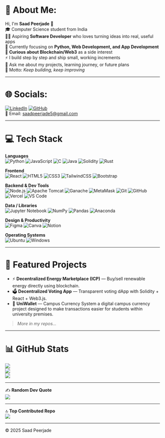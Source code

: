 # 💫 About Me:
Hi, I'm **Saad Peerjade** 👋  
🎓 Computer Science student from India  
👨‍💻 Aspiring **Software Developer** who loves turning ideas into real, useful apps  
🌱 Currently focusing on **Python, Web Development, and App Development**  
🔗 **Curious about Blockchain/Web3** as a side interest  
⚡ I build step by step and ship small, working increments  
💬 Ask me about my projects, learning journey, or future plans  
🎯 Motto: *Keep building, keep improving*  

---

# 🌐 Socials:
[![LinkedIn](https://img.shields.io/badge/LinkedIn-0077B5?logo=linkedin&logoColor=white)](https://www.linkedin.com/in/saad-peerjade-625223228)
[![GitHub](https://img.shields.io/badge/GitHub-181717?logo=github&logoColor=white)](https://github.com/Saad-Peerzade)  
📧 Email: saadpeerjade5@gmail.com

---

# 💻 Tech Stack

**Languages**  
![Python](https://img.shields.io/badge/Python-3776AB?logo=python&logoColor=white)
![JavaScript](https://img.shields.io/badge/JavaScript-F7DF1E?logo=javascript&logoColor=black)
![C](https://img.shields.io/badge/C-00599C?logo=c&logoColor=white)
![Java](https://img.shields.io/badge/Java-ED8B00?logo=openjdk&logoColor=white)
![Solidity](https://img.shields.io/badge/Solidity-363636?logo=solidity&logoColor=white)
![Rust](https://img.shields.io/badge/Rust-000000?logo=rust&logoColor=white)

**Frontend**  
![React](https://img.shields.io/badge/React-20232A?logo=react&logoColor=61DAFB)
![HTML5](https://img.shields.io/badge/HTML5-E34F26?logo=html5&logoColor=white)
![CSS3](https://img.shields.io/badge/CSS3-1572B6?logo=css3&logoColor=white)
![TailwindCSS](https://img.shields.io/badge/Tailwind_CSS-38B2AC?logo=tailwind-css&logoColor=white)
![Bootstrap](https://img.shields.io/badge/Bootstrap-7952B3?logo=bootstrap&logoColor=white)

**Backend & Dev Tools**  
![Node.js](https://img.shields.io/badge/Node.js-43853D?logo=node.js&logoColor=white)
![Apache Tomcat](https://img.shields.io/badge/Apache_Tomcat-F8DC75?logo=apache-tomcat&logoColor=black)
![Ganache](https://img.shields.io/badge/Ganache-663399?logo=ethereum&logoColor=white)
![MetaMask](https://img.shields.io/badge/MetaMask-E2761B?logo=metamask&logoColor=white)
![Git](https://img.shields.io/badge/Git-F05032?logo=git&logoColor=white)
![GitHub](https://img.shields.io/badge/GitHub-181717?logo=github&logoColor=white)
![Vercel](https://img.shields.io/badge/Vercel-000000?logo=vercel&logoColor=white)
![VS Code](https://img.shields.io/badge/VS%20Code-007ACC?logo=visual-studio-code&logoColor=white)

**Data / Libraries**  
![Jupyter Notebook](https://img.shields.io/badge/Jupyter-F37626?logo=jupyter&logoColor=white)
![NumPy](https://img.shields.io/badge/NumPy-013243?logo=numpy&logoColor=white)
![Pandas](https://img.shields.io/badge/Pandas-150458?logo=pandas&logoColor=white)
![Anaconda](https://img.shields.io/badge/Anaconda-44A833?logo=anaconda&logoColor=white)

**Design & Productivity**  
![Figma](https://img.shields.io/badge/Figma-F24E1E?logo=figma&logoColor=white)
![Canva](https://img.shields.io/badge/Canva-00C4CC?logo=canva&logoColor=white)
![Notion](https://img.shields.io/badge/Notion-000000?logo=notion&logoColor=white)

**Operating Systems**  
![Ubuntu](https://img.shields.io/badge/Ubuntu-E95420?logo=ubuntu&logoColor=white)
![Windows](https://img.shields.io/badge/Windows-0078D6?logo=windows&logoColor=white)

---

# 📌 Featured Projects
- ⚡ **Decentralized Energy Marketplace (ICP)** — Buy/sell renewable energy directly using blockchain.  
- 🗳 **Decentralized Voting App** — Transparent voting dApp with Solidity + React + Web3.js.  
- 👛 **UniWallet** — Campus Currency System a digital campus currency project designed to make transactions easier for students within university premises.

> *More in my repos…*

---

# 📊 GitHub Stats
![](https://github-readme-stats.vercel.app/api?username=Saad-Peerzade&show_icons=true&theme=radical&hide_border=false&include_all_commits=true&count_private=true)  
![](https://github-readme-streak-stats.herokuapp.com/?user=Saad-Peerzade&theme=radical&hide_border=false)  
![](https://github-readme-stats.vercel.app/api/top-langs/?username=Saad-Peerzade&theme=radical&hide_border=false&layout=compact)

---

✍️ **Random Dev Quote**  
![](https://quotes-github-readme.vercel.app/api?type=horizontal&theme=radical)

---

🔝 **Top Contributed Repo**  
![](https://github-contributor-stats.vercel.app/api?username=Saad-Peerzade&limit=5&theme=radical&combine_all_yearly_contributions=true)

---

© 2025 Saad Peerjade
